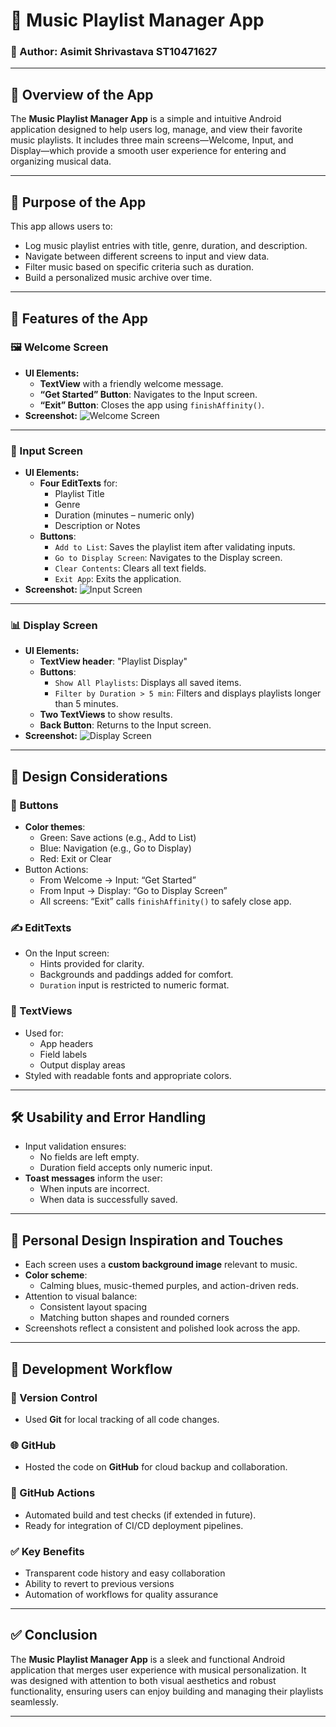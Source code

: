 # 🎵 Music Playlist Manager App

### 👤 Author: Asimit Shrivastava ST10471627

---

## 📱 Overview of the App
The **Music Playlist Manager App** is a simple and intuitive Android application designed to help users log, manage, and view their favorite music playlists. It includes three main screens—Welcome, Input, and Display—which provide a smooth user experience for entering and organizing musical data.

---

## 🎯 Purpose of the App
This app allows users to:
- Log music playlist entries with title, genre, duration, and description.
- Navigate between different screens to input and view data.
- Filter music based on specific criteria such as duration.
- Build a personalized music archive over time.

---

## 🌟 Features of the App

### 🖼️ Welcome Screen
- **UI Elements:**
  - **TextView** with a friendly welcome message.
  - **“Get Started” Button**: Navigates to the Input screen.
  - **“Exit” Button**: Closes the app using `finishAffinity()`.
- **Screenshot:**
  ![Welcome Screen](https://github.com/user-attachments/assets/23d57d47-6fe1-45a4-8426-de1873a35693)

---

### 📝 Input Screen
- **UI Elements:**
  - **Four EditTexts** for:
    - Playlist Title
    - Genre
    - Duration (minutes – numeric only)
    - Description or Notes
  - **Buttons**:
    - `Add to List`: Saves the playlist item after validating inputs.
    - `Go to Display Screen`: Navigates to the Display screen.
    - `Clear Contents`: Clears all text fields.
    - `Exit App`: Exits the application.
- **Screenshot:**
  ![Input Screen](https://github.com/user-attachments/assets/e9ccd221-522c-4687-98e7-afcc19be4fec)

---

### 📊 Display Screen
- **UI Elements:**
  - **TextView header**: "Playlist Display"
  - **Buttons**:
    - `Show All Playlists`: Displays all saved items.
    - `Filter by Duration > 5 min`: Filters and displays playlists longer than 5 minutes.
  - **Two TextViews** to show results.
  - **Back Button**: Returns to the Input screen.
- **Screenshot:**
  ![Display Screen](https://github.com/user-attachments/assets/ac035efb-f692-4b1c-b620-7e2480de056e)

---

## 🎨 Design Considerations

### 🔘 Buttons
- **Color themes**:
  - Green: Save actions (e.g., Add to List)
  - Blue: Navigation (e.g., Go to Display)
  - Red: Exit or Clear
- Button Actions:
  - From Welcome → Input: “Get Started”
  - From Input → Display: “Go to Display Screen”
  - All screens: “Exit” calls `finishAffinity()` to safely close app.

### ✍️ EditTexts
- On the Input screen:
  - Hints provided for clarity.
  - Backgrounds and paddings added for comfort.
  - `Duration` input is restricted to numeric format.

### 📝 TextViews
- Used for:
  - App headers
  - Field labels
  - Output display areas
- Styled with readable fonts and appropriate colors.

---

## 🛠️ Usability and Error Handling
- Input validation ensures:
  - No fields are left empty.
  - Duration field accepts only numeric input.
- **Toast messages** inform the user:
  - When inputs are incorrect.
  - When data is successfully saved.

---

## 🎨 Personal Design Inspiration and Touches
- Each screen uses a **custom background image** relevant to music.
- **Color scheme**:
  - Calming blues, music-themed purples, and action-driven reds.
- Attention to visual balance:
  - Consistent layout spacing
  - Matching button shapes and rounded corners
- Screenshots reflect a consistent and polished look across the app.

---

## 🔁 Development Workflow

### 🧠 Version Control
- Used **Git** for local tracking of all code changes.

### 🌐 GitHub
- Hosted the code on **GitHub** for cloud backup and collaboration.

### 🤖 GitHub Actions
- Automated build and test checks (if extended in future).
- Ready for integration of CI/CD deployment pipelines.

### ✅ Key Benefits
- Transparent code history and easy collaboration
- Ability to revert to previous versions
- Automation of workflows for quality assurance

---

## ✅ Conclusion
The **Music Playlist Manager App** is a sleek and functional Android application that merges user experience with musical personalization. It was designed with attention to both visual aesthetics and robust functionality, ensuring users can enjoy building and managing their playlists seamlessly.

---
